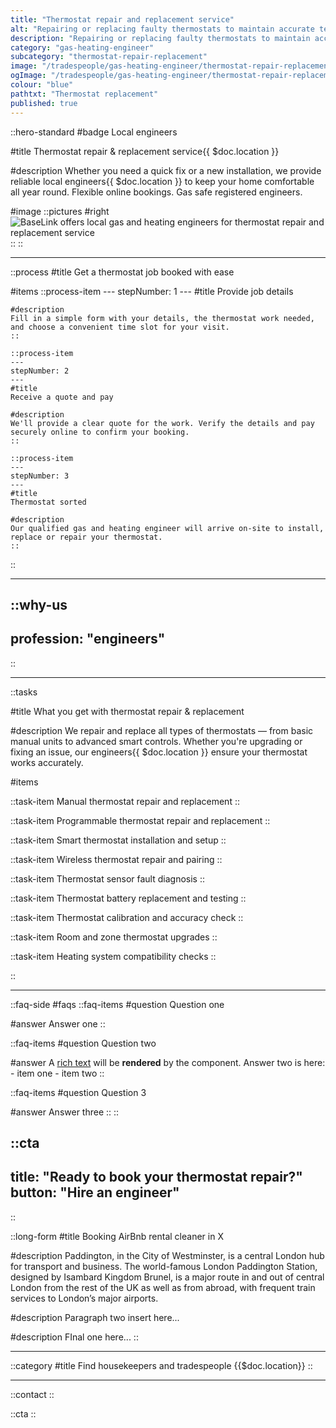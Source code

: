```yaml
---
title: "Thermostat repair and replacement service"
alt: "Repairing or replacing faulty thermostats to maintain accurate temperature control"
description: "Repairing or replacing faulty thermostats to maintain accurate temperature control"
category: "gas-heating-engineer"
subcategory: "thermostat-repair-replacement"
image: "/tradespeople/gas-heating-engineer/thermostat-repair-replacement.webp"
ogImage: "/tradespeople/gas-heating-engineer/thermostat-repair-replacement.webp"
colour: "blue"
pathtxt: "Thermostat replacement"
published: true
---
```


::hero-standard
#badge
Local engineers

#title
Thermostat repair & replacement service{{ $doc.location }}

#description
Whether you need a quick fix or a new installation, we provide reliable local engineers{{ $doc.location }} to keep your home comfortable all year round. Flexible online bookings. Gas safe registered engineers.

#image
    ::pictures
    #right
    ![BaseLink offers local gas and heating engineers for thermostat repair and replacement service](/tradespeople/gas-heating-engineer/thermostat-repair-replacement.webp)
    ::
::

---

::process
#title
Get a thermostat job booked with ease

#items
    ::process-item
    ---
    stepNumber: 1
    ---
    #title
    Provide job details

    #description
    Fill in a simple form with your details, the thermostat work needed, and choose a convenient time slot for your visit.
    ::
    
    ::process-item
    ---
    stepNumber: 2
    ---
    #title
    Receive a quote and pay

    #description
    We'll provide a clear quote for the work. Verify the details and pay securely online to confirm your booking.
    ::

    ::process-item
    ---
    stepNumber: 3
    ---
    #title
    Thermostat sorted

    #description
    Our qualified gas and heating engineer will arrive on-site to install, replace or repair your thermostat.
    ::
::

---

::why-us
---
profession: "engineers"
---
::

---

::tasks

#title
What you get with thermostat repair & replacement

#description
We repair and replace all types of thermostats — from basic manual units to advanced smart controls. Whether you're upgrading or fixing an issue, our engineers{{ $doc.location }} ensure your thermostat works accurately.

#items

  ::task-item
  Manual thermostat repair and replacement
  ::

  ::task-item
  Programmable thermostat repair and replacement
  ::

  ::task-item
  Smart thermostat installation and setup
  ::

  ::task-item
  Wireless thermostat repair and pairing
  ::

  ::task-item
  Thermostat sensor fault diagnosis
  ::

  ::task-item
  Thermostat battery replacement and testing
  ::

  ::task-item
  Thermostat calibration and accuracy check
  ::

  ::task-item
  Room and zone thermostat upgrades
  ::

  ::task-item
  Heating system compatibility checks
  ::

::

---

::faq-side
#faqs
  ::faq-items
  #question
  Question one

  #answer
  Answer one
  ::

  ::faq-items
  #question
  Question two

  #answer
  A [rich text](/services/commercial-cleaning) will be **rendered** by the component.
  Answer two is here:
    - item one
    - item two
  ::

  ::faq-items
  #question
  Question 3

  #answer
  Answer three
  ::
::

::cta
---
title: "Ready to book your thermostat repair?"
button: "Hire an engineer"
---
::

::long-form
#title
Booking AirBnb rental cleaner in X

#description
Paddington, in the City of Westminster, is a central London hub for transport and business. The world-famous London Paddington Station, designed by Isambard Kingdom Brunel, is a major route in and out of central London from the rest of the UK as well as from abroad, with frequent train services to London’s major airports.

#description
Paragraph two insert here...

#description
FInal one here...
::

---

::category
#title
Find housekeepers and tradespeople {{$doc.location}}
::

---

::contact
::

::cta
::